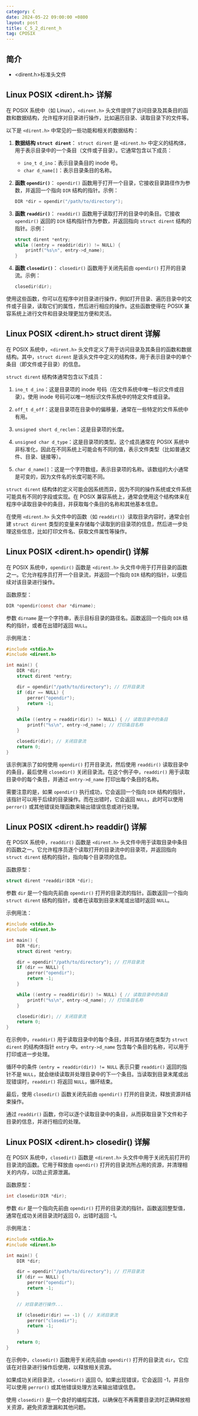 ```yaml
---
category: C
date: 2024-05-22 09:00:00 +0800
layout: post
title: C_5_2_dirent_h
tag: CPOSIX
---
```

## 简介

+ <dirent.h>标准头文件

## Linux POSIX <dirent.h> 详解

在 POSIX 系统中（如 Linux），`<dirent.h>` 头文件提供了访问目录及其条目的函数和数据结构，允许程序对目录进行操作，比如遍历目录、读取目录下的文件等。

以下是 `<dirent.h>` 中常见的一些功能和相关的数据结构：

1. **数据结构 `struct dirent`**：
   `struct dirent` 是 `<dirent.h>` 中定义的结构体，用于表示目录中的一个条目（文件或子目录）。它通常包含以下成员：
   - `ino_t d_ino`：表示目录条目的 inode 号。
   - `char d_name[]`：表示目录条目的名称。

2. **函数 `opendir()`**：
   `opendir()` 函数用于打开一个目录，它接收目录路径作为参数，并返回一个指向 `DIR` 结构的指针。示例：
   ```c
   DIR *dir = opendir("/path/to/directory");
   ```

3. **函数 `readdir()`**：
   `readdir()` 函数用于读取打开的目录中的条目。它接收 `opendir()` 返回的 `DIR` 结构指针作为参数，并返回指向 `struct dirent` 结构的指针。示例：
   ```c
   struct dirent *entry;
   while ((entry = readdir(dir)) != NULL) {
       printf("%s\n", entry->d_name);
   }
   ```

4. **函数 `closedir()`**：
   `closedir()` 函数用于关闭先前由 `opendir()` 打开的目录流。示例：
   ```c
   closedir(dir);
   ```

使用这些函数，你可以在程序中对目录进行操作，例如打开目录、遍历目录中的文件或子目录，读取它们的属性，然后进行相应的操作。这些函数使得在 POSIX 兼容系统上进行文件和目录处理更加方便和灵活。

## Linux POSIX <dirent.h> struct dirent 详解

在 POSIX 系统中，`<dirent.h>` 头文件定义了用于访问目录及其条目的函数和数据结构。其中，`struct dirent` 是该头文件中定义的结构体，用于表示目录中的单个条目（即文件或子目录）的信息。

`struct dirent` 结构体通常包含以下成员：

1. `ino_t d_ino`：这是目录项的 inode 号码（在文件系统中唯一标识文件或目录）。使用 inode 号码可以唯一地标识文件系统中的特定文件或目录。

2. `off_t d_off`：这是目录项在目录中的偏移量，通常在一些特定的文件系统中有用。

3. `unsigned short d_reclen`：这是目录项的长度。

4. `unsigned char d_type`：这是目录项的类型。这个成员通常在 POSIX 系统中非标准化，因此在不同系统上可能会有不同的值，表示文件类型（比如普通文件、目录、链接等）。

5. `char d_name[]`：这是一个字符数组，表示目录项的名称。该数组的大小通常是可变的，因为文件名的长度可能不同。

`struct dirent` 结构体的定义可能会因系统而异，因为不同的操作系统或文件系统可能具有不同的字段或实现。在 POSIX 兼容系统上，通常会使用这个结构体来在程序中读取目录中的条目，并获取每个条目的名称和其他基本信息。

在使用 `<dirent.h>` 头文件中的函数（如 `readdir()`）读取目录内容时，通常会创建 `struct dirent` 类型的变量来存储每个读取到的目录项的信息，然后进一步处理这些信息，比如打印文件名、获取文件属性等操作。

## Linux POSIX <dirent.h> opendir() 详解

在 POSIX 系统中，`opendir()` 函数是 `<dirent.h>` 头文件中用于打开目录的函数之一。它允许程序员打开一个目录流，并返回一个指向 `DIR` 结构的指针，以便后续对该目录进行操作。

函数原型：
```c
DIR *opendir(const char *dirname);
```

参数 `dirname` 是一个字符串，表示目标目录的路径名。函数返回一个指向 `DIR` 结构的指针，或者在出错时返回 `NULL`。

示例用法：
```c
#include <stdio.h>
#include <dirent.h>

int main() {
    DIR *dir;
    struct dirent *entry;

    dir = opendir("/path/to/directory"); // 打开目录流
    if (dir == NULL) {
        perror("opendir");
        return -1;
    }

    while ((entry = readdir(dir)) != NULL) { // 读取目录中的条目
        printf("%s\n", entry->d_name); // 打印条目名称
    }

    closedir(dir); // 关闭目录流
    return 0;
}
```

该示例演示了如何使用 `opendir()` 打开目录流，然后使用 `readdir()` 读取目录中的条目，最后使用 `closedir()` 关闭目录流。在这个例子中，`readdir()` 用于读取目录中的每个条目，并通过 `entry->d_name` 打印出每个条目的名称。

需要注意的是，如果 `opendir()` 执行成功，它会返回一个指向 `DIR` 结构的指针，该指针可以用于后续的目录操作。而在出错时，它会返回 `NULL`，此时可以使用 `perror()` 或其他错误处理函数来输出错误信息或进行处理。

## Linux POSIX <dirent.h> readdir() 详解

在 POSIX 系统中，`readdir()` 函数是 `<dirent.h>` 头文件中用于读取目录中条目的函数之一。它允许程序员逐个读取打开的目录流中的目录项，并返回指向 `struct dirent` 结构的指针，指向每个目录项的信息。

函数原型：
```c
struct dirent *readdir(DIR *dir);
```

参数 `dir` 是一个指向先前由 `opendir()` 打开的目录流的指针。函数返回一个指向 `struct dirent` 结构的指针，或者在读取到目录末尾或出错时返回 `NULL`。

示例用法：
```c
#include <stdio.h>
#include <dirent.h>

int main() {
    DIR *dir;
    struct dirent *entry;

    dir = opendir("/path/to/directory"); // 打开目录流
    if (dir == NULL) {
        perror("opendir");
        return -1;
    }

    while ((entry = readdir(dir)) != NULL) { // 读取目录中的条目
        printf("%s\n", entry->d_name); // 打印条目名称
    }

    closedir(dir); // 关闭目录流
    return 0;
}
```

在示例中，`readdir()` 用于读取目录中的每个条目，并将其存储在类型为 `struct dirent` 的结构体指针 `entry` 中。`entry->d_name` 包含每个条目的名称，可以用于打印或进一步处理。

循环中的条件 `(entry = readdir(dir)) != NULL` 表示只要 `readdir()` 返回的指针不是 `NULL`，就会继续读取并处理目录中的下一个条目。当读取到目录末尾或出现错误时，`readdir()` 将返回 `NULL`，循环结束。

最后，使用 `closedir()` 函数关闭先前由 `opendir()` 打开的目录流，释放资源并结束操作。

通过 `readdir()` 函数，你可以逐个读取目录中的条目，从而获取目录下文件和子目录的信息，并进行相应的处理。

## Linux POSIX <dirent.h> closedir() 详解

在 POSIX 系统中，`closedir()` 函数是 `<dirent.h>` 头文件中用于关闭先前打开的目录流的函数。它用于释放由 `opendir()` 打开的目录流所占用的资源，并清理相关的内存，以防止资源泄漏。

函数原型：
```c
int closedir(DIR *dir);
```

参数 `dir` 是一个指向先前由 `opendir()` 打开的目录流的指针。函数返回整型值，通常在成功关闭目录流时返回 0，出错时返回 -1。

示例用法：
```c
#include <stdio.h>
#include <dirent.h>

int main() {
    DIR *dir;

    dir = opendir("/path/to/directory"); // 打开目录流
    if (dir == NULL) {
        perror("opendir");
        return -1;
    }

    // 对目录进行操作...

    if (closedir(dir) == -1) { // 关闭目录流
        perror("closedir");
        return -1;
    }

    return 0;
}
```

在示例中，`closedir()` 函数用于关闭先前由 `opendir()` 打开的目录流 `dir`。它应该在对目录进行操作后使用，以释放相关资源。

如果成功关闭目录流，`closedir()` 返回 0。如果出现错误，它会返回 -1，并且你可以使用 `perror()` 或其他错误处理方法来输出错误信息。

使用 `closedir()` 是一个良好的编程实践，以确保在不再需要目录流时正确释放相关资源，避免资源泄漏和其他问题。
